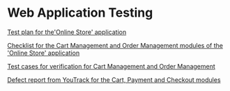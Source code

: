 # Web Application Testing

[Test plan for the'Online Store' application]( https://docs.google.com/spreadsheets/d/1trfQInElG3o3zxMJAGDhIAyGt6hd61yWoQkLTFBIrgE/edit?usp=sharing)

[Checklist for the Cart Management and Order Management modules of the 'Online Store' application](https://docs.google.com/spreadsheets/d/1FRHoh_RpKqugHxTcXCYh2p2VkO13QH7FUO7dpjgX2f0/edit?usp=sharing)

[Test cases for verification for Cart Management and Order Management](https://github.com/LRafaL/Web/blob/main/Web%20App%20Laura%20Rafalovich.pdf)

[Defect report from YouTrack for the Cart, Payment and Checkout modules]( https://github.com/LRafaL/Web/blob/main/Defect%20report%20from%20YouTrack%20Cart%20Orders.xlsx)
